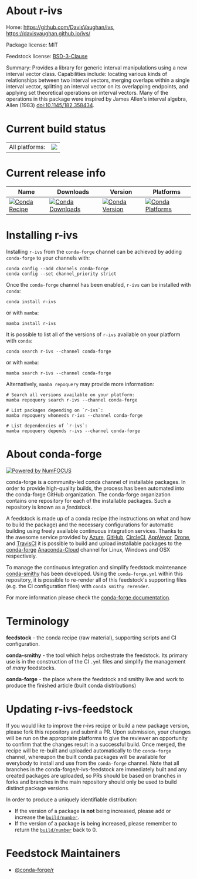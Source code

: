 About r-ivs
===========

Home: https://github.com/DavisVaughan/ivs, https://davisvaughan.github.io/ivs/

Package license: MIT

Feedstock license: [BSD-3-Clause](https://github.com/conda-forge/r-ivs-feedstock/blob/main/LICENSE.txt)

Summary: Provides a library for generic interval manipulations using a new interval vector class. Capabilities include: locating various kinds of relationships between two interval vectors, merging overlaps within a single interval vector, splitting an interval vector on its overlapping endpoints, and applying set theoretical operations on interval vectors. Many of the operations in this package were inspired by James Allen's interval algebra, Allen (1983) <doi:10.1145/182.358434>.

Current build status
====================


<table><tr><td>All platforms:</td>
    <td>
      <a href="https://dev.azure.com/conda-forge/feedstock-builds/_build/latest?definitionId=16012&branchName=main">
        <img src="https://dev.azure.com/conda-forge/feedstock-builds/_apis/build/status/r-ivs-feedstock?branchName=main">
      </a>
    </td>
  </tr>
</table>

Current release info
====================

| Name | Downloads | Version | Platforms |
| --- | --- | --- | --- |
| [![Conda Recipe](https://img.shields.io/badge/recipe-r--ivs-green.svg)](https://anaconda.org/conda-forge/r-ivs) | [![Conda Downloads](https://img.shields.io/conda/dn/conda-forge/r-ivs.svg)](https://anaconda.org/conda-forge/r-ivs) | [![Conda Version](https://img.shields.io/conda/vn/conda-forge/r-ivs.svg)](https://anaconda.org/conda-forge/r-ivs) | [![Conda Platforms](https://img.shields.io/conda/pn/conda-forge/r-ivs.svg)](https://anaconda.org/conda-forge/r-ivs) |

Installing r-ivs
================

Installing `r-ivs` from the `conda-forge` channel can be achieved by adding `conda-forge` to your channels with:

```
conda config --add channels conda-forge
conda config --set channel_priority strict
```

Once the `conda-forge` channel has been enabled, `r-ivs` can be installed with `conda`:

```
conda install r-ivs
```

or with `mamba`:

```
mamba install r-ivs
```

It is possible to list all of the versions of `r-ivs` available on your platform with `conda`:

```
conda search r-ivs --channel conda-forge
```

or with `mamba`:

```
mamba search r-ivs --channel conda-forge
```

Alternatively, `mamba repoquery` may provide more information:

```
# Search all versions available on your platform:
mamba repoquery search r-ivs --channel conda-forge

# List packages depending on `r-ivs`:
mamba repoquery whoneeds r-ivs --channel conda-forge

# List dependencies of `r-ivs`:
mamba repoquery depends r-ivs --channel conda-forge
```


About conda-forge
=================

[![Powered by
NumFOCUS](https://img.shields.io/badge/powered%20by-NumFOCUS-orange.svg?style=flat&colorA=E1523D&colorB=007D8A)](https://numfocus.org)

conda-forge is a community-led conda channel of installable packages.
In order to provide high-quality builds, the process has been automated into the
conda-forge GitHub organization. The conda-forge organization contains one repository
for each of the installable packages. Such a repository is known as a *feedstock*.

A feedstock is made up of a conda recipe (the instructions on what and how to build
the package) and the necessary configurations for automatic building using freely
available continuous integration services. Thanks to the awesome service provided by
[Azure](https://azure.microsoft.com/en-us/services/devops/), [GitHub](https://github.com/),
[CircleCI](https://circleci.com/), [AppVeyor](https://www.appveyor.com/),
[Drone](https://cloud.drone.io/welcome), and [TravisCI](https://travis-ci.com/)
it is possible to build and upload installable packages to the
[conda-forge](https://anaconda.org/conda-forge) [Anaconda-Cloud](https://anaconda.org/)
channel for Linux, Windows and OSX respectively.

To manage the continuous integration and simplify feedstock maintenance
[conda-smithy](https://github.com/conda-forge/conda-smithy) has been developed.
Using the ``conda-forge.yml`` within this repository, it is possible to re-render all of
this feedstock's supporting files (e.g. the CI configuration files) with ``conda smithy rerender``.

For more information please check the [conda-forge documentation](https://conda-forge.org/docs/).

Terminology
===========

**feedstock** - the conda recipe (raw material), supporting scripts and CI configuration.

**conda-smithy** - the tool which helps orchestrate the feedstock.
                   Its primary use is in the construction of the CI ``.yml`` files
                   and simplify the management of *many* feedstocks.

**conda-forge** - the place where the feedstock and smithy live and work to
                  produce the finished article (built conda distributions)


Updating r-ivs-feedstock
========================

If you would like to improve the r-ivs recipe or build a new
package version, please fork this repository and submit a PR. Upon submission,
your changes will be run on the appropriate platforms to give the reviewer an
opportunity to confirm that the changes result in a successful build. Once
merged, the recipe will be re-built and uploaded automatically to the
`conda-forge` channel, whereupon the built conda packages will be available for
everybody to install and use from the `conda-forge` channel.
Note that all branches in the conda-forge/r-ivs-feedstock are
immediately built and any created packages are uploaded, so PRs should be based
on branches in forks and branches in the main repository should only be used to
build distinct package versions.

In order to produce a uniquely identifiable distribution:
 * If the version of a package **is not** being increased, please add or increase
   the [``build/number``](https://docs.conda.io/projects/conda-build/en/latest/resources/define-metadata.html#build-number-and-string).
 * If the version of a package **is** being increased, please remember to return
   the [``build/number``](https://docs.conda.io/projects/conda-build/en/latest/resources/define-metadata.html#build-number-and-string)
   back to 0.

Feedstock Maintainers
=====================

* [@conda-forge/r](https://github.com/conda-forge/r/)

